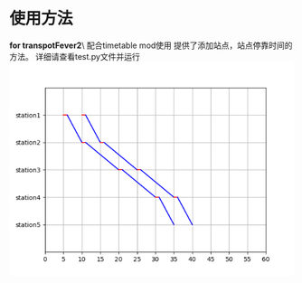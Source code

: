 # 使用方法
**for transpotFever2**\\
配合timetable mod使用
提供了添加站点，站点停靠时间的方法。
详细请查看test.py文件并运行
![image](./example.png)
